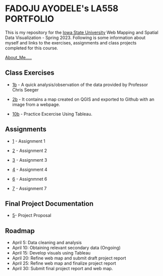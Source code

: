 # FADOJU AYODELE's LA558 PORTFOLIO

This is my repository for the [Iowa State University](https://www.iastate.edu) Web Mapping and Spatial Data Visualization - Spring 2023. 
Following is some information about myself and links to the exercises, assignments and class projects completed for this course.

[About_Me.....](About_me/Aboutme.md)

## Class Exercises
- [1b](Class_Exercises/Exercise_1/Exercise_1.md) - A quick analysis/observation of the data provided by Professor Chris Seeger

- [2b](Class_Exercises/Exercise_2/Exercise_2.md) - It contains a map created on QGIS and exported to Github with an image from a webpage.

- [10b](Class_Exercises/Exercise_10b/Excerise_10b.html) - Practice Excercise Using Tableau.
       
## Assignments
- [1](Assignment/Assignment_2/Assignment2.md) - Assignment 1 

- [2](Assignment_2/Assign_2.md) - Assignment 2

- [3](Assignment_3/Assign_3.md) - Assignment 3

- [4](Assignment_4/Assign_4.html) - Assignment 4

- [6](Assignment_6/Assign_6.html) - Assignmnet 6

- [7](Assignment_7/Assign_7.html) - Assignment 7


## Final Project Documentation
- [5](Final_Project_Documentation/Assignment_5.md)- Project Proposal


## Roadmap
- April 5: Data cleaning and analysis 
- April 10: Obtaining relevant secondary data (Ongoing)
- April 15: Develop visuals using Tableau 
- April 20: Refine web map and submit draft project report 
- April 25: Refine web map and finalize project report
- April 30: Submit final project report and web map.
